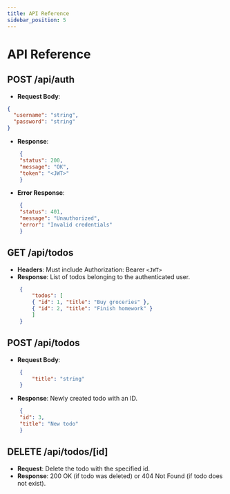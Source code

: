 ```yaml
---
title: API Reference
sidebar_position: 5
---
```


# API Reference

## POST /api/auth
- **Request Body**:
```json
{
  "username": "string",
  "password": "string"
}

```

- **Response**:
```json
    {
    "status": 200,
    "message": "OK",
    "token": "<JWT>"
    }
```

- **Error Response**:
```json
    {
    "status": 401,
    "message": "Unauthorized",
    "error": "Invalid credentials"
    }
```

## GET /api/todos
- **Headers**: Must include Authorization: Bearer `<JWT>`
- **Response**: List of todos belonging to the authenticated user.

```json
    {
        "todos": [
        { "id": 1, "title": "Buy groceries" },
        { "id": 2, "title": "Finish homework" }
        ]
    }
```

## POST /api/todos
- **Request Body**:

```json
    {
        "title": "string"
    }
```

- **Response**: Newly created todo with an ID.

```json
    {
    "id": 3,
    "title": "New todo"
    }
```

## DELETE /api/todos/[id]
- **Request**: Delete the todo with the specified id.
- **Response**: 200 OK (if todo was deleted) or 404 Not Found (if todo does not exist).

